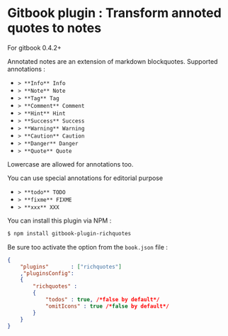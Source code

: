 Gitbook plugin : Transform annoted quotes to notes
==============

For gitbook 0.4.2+

Annotated notes are an extension of markdown blockquotes.
Supported annotations :

- `> **Info** Info`
- `> **Note** Note`
- `> **Tag** Tag`
- `> **Comment** Comment`
- `> **Hint** Hint`
- `> **Success** Success`
- `> **Warning** Warning`
- `> **Caution** Caution`
- `> **Danger** Danger`
- `> **Quote** Quote`

Lowercase are allowed for annotations too.

You can use special annotations for editorial purpose

- `> **todo** TODO`
- `> **fixme** FIXME`
- `> **xxx** XXX`


You can install this plugin via NPM :

```bash
$ npm install gitbook-plugin-richquotes
```

Be sure too activate the option from the `book.json` file :

```json
{
	"plugins"   	: ["richquotes"]
	,"pluginsConfig":
	{
		"richquotes" :
		{
			"todos" : true, /*false by default*/
			"omitIcons" : true /*false by default*/
		}
	}
}
```
